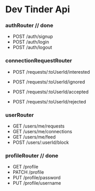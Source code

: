 # Dev Tinder Api

### authRouter // done

- POST /auth/signup
- POST /auth/login
- POST /auth/logout

### connectionRequestRouter

- POST /requests/:toUserId/interested
- POST /requests/:toUserId/ignored

- POST /requests/:toUserId/accepted
- POST /requests/:toUserId/rejected

### userRouter

- GET /users/me/requests
- GET /users/me/connections
- GET /users/me/feed
- POST /users/:userId/block

### profileRouter // done

- GET /profile
- PATCH /profile
- PUT /profile/password
- PUT /profile/username
